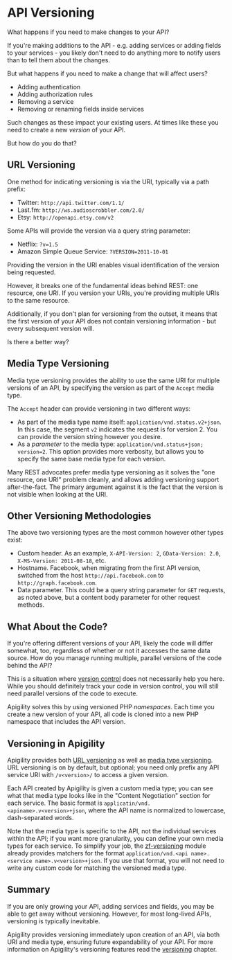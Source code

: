 API Versioning
==============

What happens if you need to make changes to your API?

If you're making additions to the API - e.g. adding services or adding fields to your services - you likely
don't need to do anything more to notify users than to tell them about the changes.

But what happens if you need to make a change that will affect users?

- Adding authentication
- Adding authorization rules
- Removing a service
- Removing or renaming fields inside services

Such changes as these impact your existing users. At times like these you need to create a new
_version_ of your API.

But how do you do that?

URL Versioning
--------------

One method for indicating versioning is via the URI, typically via a path prefix:

- Twitter: `http://api.twitter.com/1.1/`
- Last.fm: `http://ws.audioscrobbler.com/2.0/`
- Etsy: `http://openapi.etsy.com/v2`

Some APIs will provide the version via a query string parameter:

- Netflix: `?v=1.5`
- Amazon Simple Queue Service: `?VERSION=2011-10-01`

Providing the version in the URI enables visual identification of the version being requested.

However, it breaks one of the fundamental ideas behind REST: one resource, one URI. If you version
your URIs, you're providing multiple URIs to the same resource.

Additionally, if you don't plan for versioning from the outset, it means that the first version
of your API does not contain versioning information - but every subsequent version will.

Is there a better way?

Media Type Versioning
---------------------

Media type versioning provides the ability to use the same URI for multiple versions of an API, by
specifying the version as part of the `Accept` media type.

The `Accept` header can provide versioning in two different ways:

- As part of the media type name itself: `application/vnd.status.v2+json`. In this case, the segment
  `v2` indicates the request is for version 2. You can provide the version string however you
  desire.
- As a _parameter_ to the media type: `application/vnd.status+json; version=2`. This option provides
  more verbosity, but allows you to specify the same base media type for each version.

Many REST advocates prefer media type versioning as it solves the "one resource, one URI" problem
cleanly, and allows adding versioning support after-the-fact. The primary argument against it is
the fact that the version is not visible when looking at the URI.

Other Versioning Methodologies
------------------------------

The above two versioning types are the most common however other types exist:

- Custom header. As an example, 
  `X-API-Version: 2`, `GData-Version: 2.0`, `X-MS-Version: 2011-08-18`, etc.
- Hostname. Facebook, when migrating from the first API version, switched from the host
  `http://api.facebook.com` to `http://graph.facebook.com`.
- Data parameter. This could be a query string parameter for `GET` requests, as noted above, but a
  content body parameter for other request methods.

What About the Code?
--------------------

If you're offering different versions of your API, likely the code will differ somewhat, too,
regardless of whether or not it accesses the same data source. How do you manage running multiple,
parallel versions of the code behind the API?

This is a situation where [version control](http://en.wikipedia.org/wiki/Revision_control) does not
necessarily help you here. While you should definitely track your code in version control, you will
still need parallel versions of the code to execute.

Apigility solves this by using versioned PHP _namespaces_. Each time you create a new version of
your API, all code is cloned into a new PHP namespace that includes the API version.

Versioning in Apigility
-----------------------

Apigility provides both [URL versioning](#url-versioning) as well as [media type
versioning](#media-type-versioning). URL versioning is on by default, but optional; you need only
prefix any API service URI with `/v<version>/` to access a given version.

Each API created by Apigility is given a custom media type; you can see what that media type looks
like in the "Content Negotiation" section for each service. The basic format is 
`applicatin/vnd.<apiname>.v<version>+json`, 
where the API name is normalized to lowercase, dash-separated words.

Note that the media type is specific to the API, not the individual services within the API; if you
want more granularity, you can define your own media types for each service. To simplify your job,
the [zf-versioning](https://github.com/zfcampus/zf-versioning) module already provides matchers for
the format `application/vnd.<api name>.<service name>.v<version>+json`. If you use that format, you
will not need to write any custom code for matching the versioned media type.

Summary
-------

If you are only growing your API, adding services and fields, you may be able to get away without
versioning. However, for most long-lived APIs, versioning is typically inevitable.

Apigility provides versioning immediately upon creation of an API, via both URI and media type,
ensuring future expandability of your API. For more information on Apigility's versioning features
read the [versioning](/versioning/index.md) chapter.

